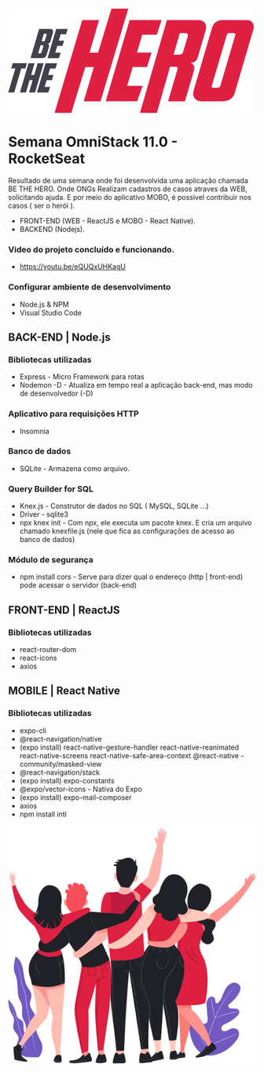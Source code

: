   
![Be The Hero](https://github.com/IgorBayerl/BeTheHero/blob/master/frontend/src/assets/logo.svg)

# Semana OmniStack 11.0 - RocketSeat
Resultado de uma semana onde foi desenvolvida uma aplicação chamada BE THE HERO. Onde ONGs Realizam cadastros de casos atraves da WEB, solicitando ajuda. E por meio do aplicativo MOBO, é possivel contribuir nos casos ( ser o herói ). 

- FRONT-END (WEB - ReactJS e MOBO - React Native).
- BACKEND (Nodejs).

### Video do projeto concluído e funcionando.
- https://youtu.be/eQUQxUHKagU

### Configurar ambiente de desenvolvimento
- Node.js & NPM
- Visual Studio Code
## BACK-END | Node.js
### Bibliotecas utilizadas
- Express - Micro Framework para rotas
- Nodemon -D - Atualiza em tempo real a aplicação back-end, mas modo de desenvolvedor (-D)
### Aplicativo para requisições HTTP
- Insomnia
### Banco de dados
- SQLite - Armazena como arquivo.
### Query Builder for SQL
- Knex.js - Construtor de dados no SQL ( MySQL, SQLite ...)
- Driver - sqlite3
- npx knex init - Com npx, ele executa um pacote knex. E cria um arquivo chamado knexfile.js (nele que fica as configurações de acesso ao banco de dados)
### Módulo de segurança
- npm install cors - Serve para dizer qual o endereço (http | front-end) pode acessar o servidor (back-end)
## FRONT-END | ReactJS
### Bibliotecas utilizadas
- react-router-dom
- react-icons
- axios
## MOBILE | React Native
### Bibliotecas utilizadas
- expo-cli
- @react-navigation/native
- (expo install) react-native-gesture-handler react-native-reanimated react-native-screens react-native-safe-area-context @react-native - community/masked-view
- @react-navigation/stack
- (expo install) expo-constants
- @expo/vector-icons - Nativa do Expo
- (expo install) expo-mail-composer
- axios
- npm install intl

![Heroes](https://github.com/IgorBayerl/BeTheHero/blob/master/frontend/src/assets/heroes.png)

